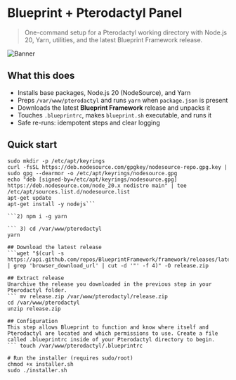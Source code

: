 # Blueprint + Pterodactyl Panel

> One-command setup for a Pterodactyl working directory with Node.js 20, Yarn, utilities, and the latest Blueprint Framework release.

![Banner](banner.png)

## What this does
- Installs base packages, Node.js 20 (NodeSource), and Yarn  
- Preps `/var/www/pterodactyl` and runs `yarn` when `package.json` is present  
- Downloads the latest **Blueprint Framework** release and unpacks it  
- Touches `.blueprintrc`, makes `blueprint.sh` executable, and runs it  
- Safe re-runs: idempotent steps and clear logging

## Quick start
```1) sudo apt-get install -y ca-certificates curl gnupg
sudo mkdir -p /etc/apt/keyrings
curl -fsSL https://deb.nodesource.com/gpgkey/nodesource-repo.gpg.key | sudo gpg --dearmor -o /etc/apt/keyrings/nodesource.gpg
echo "deb [signed-by=/etc/apt/keyrings/nodesource.gpg] https://deb.nodesource.com/node_20.x nodistro main" | tee /etc/apt/sources.list.d/nodesource.list
apt-get update
apt-get install -y nodejs```

```2) npm i -g yarn

``` 3) cd /var/www/pterodactyl
yarn

## Download the latest release
```wget "$(curl -s https://api.github.com/repos/BlueprintFramework/framework/releases/latest | grep 'browser_download_url' | cut -d '"' -f 4)" -O release.zip

## Extract release
Unarchive the release you downloaded in the previous step in your Pterodactyl folder.
``` mv release.zip /var/www/pterodactyl/release.zip
cd /var/www/pterodactyl
unzip release.zip

## Configuration
This step allows Blueprint to function and know where itself and Pterodactyl are located and which permissions to use. Create a file called .blueprintrc inside of your Pterodactyl directory to begin.
``` touch /var/www/pterodactyl/.blueprintrc  

# Run the installer (requires sudo/root)
chmod +x installer.sh
sudo ./installer.sh
